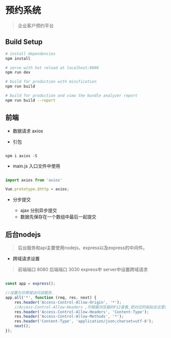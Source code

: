 # 预约系统

> 企业客户预约平台

## Build Setup

``` bash
# install dependencies
npm install

# serve with hot reload at localhost:8080
npm run dev

# build for production with minification
npm run build

# build for production and view the bundle analyzer report
npm run build --report
```

## 前端
- 数据请求 axios

+ 引包
  
```shell

npm i axios -S

```

+ main.js 入口文件中使用

```javascript

import axios from 'axios'

Vue.prototype.$http = axios;

```

+ 分步提交 
  
  - ajax 分别异步提交
  - 数据先保存在一个数组中最后一起提交


    

## 后台nodejs

> 后台服务和api主要使用nodejs，express以及express的中间件。

- 跨域请求设置 
> 前端端口 8080 后端端口 3030  express中 server中设置跨域请求

```javascript

const app = express();

//设置允许跨域访问该服务.
app.all('*', function (req, res, next) {
    res.header('Access-Control-Allow-Origin', '*');
    //Access-Control-Allow-Headers ,可根据浏览器的F12查看,把对应的粘贴在这里就行
    res.header('Access-Control-Allow-Headers', 'Content-Type');
    res.header('Access-Control-Allow-Methods', '*');
    res.header('Content-Type', 'application/json;charset=utf-8');
    next();
});

```
